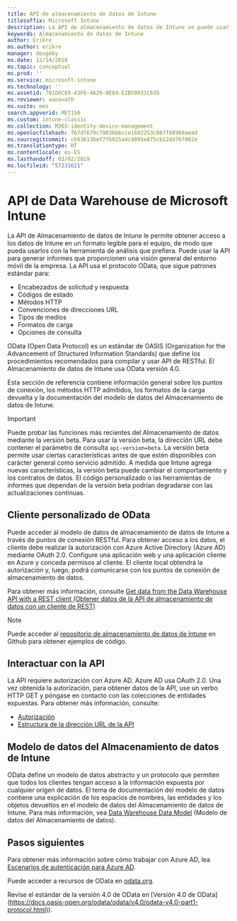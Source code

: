 ```yaml
---
title: API de almacenamiento de datos de Intune
titlesuffix: Microsoft Intune
description: La API de almacenamiento de datos de Intune se puede usar para generar informes que proporcionen una visión general del entorno móvil de la empresa.
keywords: Almacenamiento de datos de Intune
author: Erikre
ms.author: erikre
manager: dougeby
ms.date: 12/14/2018
ms.topic: conceptual
ms.prod: ''
ms.service: microsoft-intune
ms.technology: ''
ms.assetid: 701D6CE9-43F6-4A29-8E84-E2B59931C635
ms.reviewer: aanavath
ms.suite: ems
search.appverid: MET150
ms.custom: intune-classic
ms.collection: M365-identity-device-management
ms.openlocfilehash: f67d7679c79836b6cce1692253c887f88960aead
ms.sourcegitcommit: cb93613bef7f6015a4c4095e875cb12dd76f002e
ms.translationtype: HT
ms.contentlocale: es-ES
ms.lasthandoff: 03/02/2019
ms.locfileid: "57231621"
---
```

#  <a name="microsoft-intune-data-warehouse-api"></a>API de Data Warehouse de Microsoft Intune

La API de Almacenamiento de datos de Intune le permite obtener acceso a los datos de Intune en un formato legible para el equipo, de modo que pueda usarlos con la herramienta de análisis que prefiera. Puede usar la API para generar informes que proporcionen una visión general del entorno móvil de la empresa. La API usa el protocolo OData, que sigue patrones estándar para:

  -   Encabezados de solicitud y respuesta
  -   Códigos de estado
  -   Métodos HTTP
  -   Convenciones de direcciones URL
  -   Tipos de medios
  -   Formatos de carga
  -   Opciones de consulta

OData (Open Data Protocol) es un estándar de OASIS (Organization for the Advancement of Structured Information Standards) que define los procedimientos recomendados para compilar y usar API de RESTful. El Almacenamiento de datos de Intune usa OData versión 4.0.

Esta sección de referencia contiene información general sobre los puntos de conexión, los métodos HTTP admitidos, los formatos de la carga devuelta y la documentación del modelo de datos del Almacenamiento de datos de Intune.

> [!Important]  
> Puede probar las funciones más recientes del Almacenamiento de datos mediante la versión beta. Para usar la versión beta, la dirección URL debe contener el parámetro de consulta `api-version=beta`. La versión beta permite usar ciertas características antes de que estén disponibles con carácter general como servicio admitido. A medida que Intune agrega nuevas características, la versión beta puede cambiar el comportamiento y los contratos de datos. El código personalizado o las herramientas de informes que dependan de la versión beta podrían degradarse con las actualizaciones continuas. <!--If you experience problems with the beta service, follow [link to feedback process]() to report the issue or provide feedback.-->

## <a name="odata-custom-client"></a>Cliente personalizado de OData

Puede acceder al modelo de datos de almacenamiento de datos de Intune a través de puntos de conexión RESTful. Para obtener acceso a los datos, el cliente debe realizar la autorización con Azure Active Directory (Azure AD) mediante OAuth 2.0. Configure una aplicación web y una aplicación cliente en Azure y conceda permisos al cliente. El cliente local obtendrá la autorización y, luego, podrá comunicarse con los puntos de conexión de almacenamiento de datos.

Para obtener más información, consulte [Get data from the Data Warehouse API with a REST client (Obtener datos de la API de almacenamiento de datos con un cliente de REST)](reports-proc-data-rest.md)

> [!Note]  
> Puede acceder al [repositorio de almacenamiento de datos de Intune](https://github.com/Microsoft/Intune-Data-Warehouse) en Github para obtener ejemplos de código.

## <a name="interacting-with-the-api"></a>Interactuar con la API

La API requiere autorización con Azure AD. Azure AD usa OAuth 2.0. Una vez obtenida la autorización, para obtener datos de la API, use un verbo HTTP GET y póngase en contacto con las colecciones de entidades expuestas. Para obtener más información, consulte:

 -  [Autorización](reports-api-url.md)
 -  [Estructura de la dirección URL de la API](reports-api-url.md)

## <a name="intune-data-warehouse-data-model"></a>Modelo de datos del Almacenamiento de datos de Intune

OData define un modelo de datos abstracto y un protocolo que permiten que todos los clientes tengan acceso a la información expuesta por cualquier origen de datos. El tema de documentación del modelo de datos contiene una explicación de los espacios de nombres, las entidades y los objetos devueltos en el modelo de datos del Almacenamiento de datos de Intune. Para más información, vea [Data Warehouse Data Model](reports-ref-data-model.md) (Modelo de datos del Almacenamiento de datos).

## <a name="next-steps"></a>Pasos siguientes

Para obtener más información sobre cómo trabajar con Azure AD, lea [Escenarios de autenticación para Azure AD](https://docs.microsoft.com/azure/active-directory/develop/active-directory-authentication-scenarios).

Puede acceder a recursos de OData en [odata.org](https://www.odata.org).
  
Revise el estándar de la versión 4.0 de OData en [Versión 4.0 de OData] (https://docs.oasis-open.org/odata/odata/v4.0/odata-v4.0-part1-protocol.html)).  
